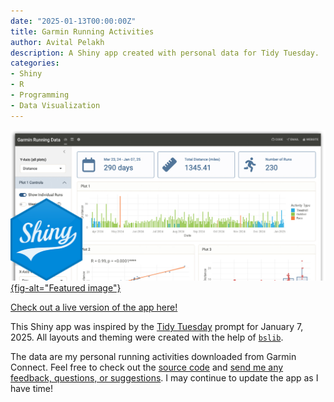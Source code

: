 ```yaml
---
date: "2025-01-13T00:00:00Z"
title: Garmin Running Activities
author: Avital Pelakh
description: A Shiny app created with personal data for Tidy Tuesday.
categories:
- Shiny
- R
- Programming
- Data Visualization
---
```


[![](featured.jpg){fig-alt="Featured image"}](https://avitalpelakh.shinyapps.io/garmin_activities/)

[Check out a live version of the app here!](https://avitalpelakh.shinyapps.io/garmin_activities/)

This Shiny app was inspired by the [Tidy Tuesday](https://github.com/rfordatascience/tidytuesday "Tidy Tuesday GitHub Repo") prompt for January 7, 2025. All layouts and theming were created with the help of [`bslib`](https://rstudio.github.io/bslib/index.html).

The data are my personal running activities downloaded from Garmin Connect. Feel free to check out the [source code](https://github.com/apelakh/garmin_shiny_app) and [send me any feedback, questions, or suggestions](mailto:apelakh@gmail.com). I may continue to update the app as I have time!
